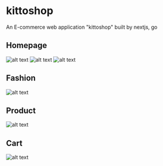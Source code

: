 # kittoshop
An E-commerce web application "kittoshop" built by nextjs, go

## Homepage
![alt text](https://img2.pic.in.th/pic/-2566-11-08--20.11.11.png)
![alt text](https://img2.pic.in.th/pic/-2566-11-08--20.11.22.png)
![alt text](https://img2.pic.in.th/pic/-2566-11-08--20.11.30.png)

## Fashion
![alt text]([https://img2.pic.in.th/pic/-2566-11-08--20.11.30.png](https://img5.pic.in.th/file/secure-sv1/-2566-11-08--20.11.37.png))

## Product
![alt text](https://img5.pic.in.th/file/secure-sv1/-2566-11-08--20.11.52.png)

## Cart
![alt text](https://img5.pic.in.th/file/secure-sv1/-2566-11-08--20.12.09.png)

